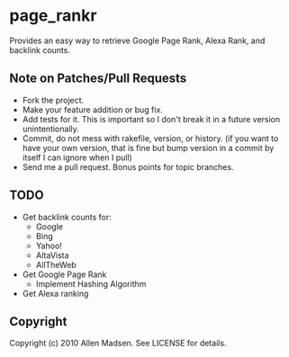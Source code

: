 # page_rankr

Provides an easy way to retrieve Google Page Rank, Alexa Rank, and backlink counts.

## Note on Patches/Pull Requests
 
* Fork the project.
* Make your feature addition or bug fix.
* Add tests for it. This is important so I don't break it in a
  future version unintentionally.
* Commit, do not mess with rakefile, version, or history.
  (if you want to have your own version, that is fine but bump version in a commit by itself I can ignore when I pull)
* Send me a pull request. Bonus points for topic branches.

## TODO
* Get backlink counts for:
  * Google
  * Bing
  * Yahoo!
  * AltaVista
  * AllTheWeb
* Get Google Page Rank
  * Implement Hashing Algorithm
* Get Alexa ranking

## Copyright

Copyright (c) 2010 Allen Madsen. See LICENSE for details.
